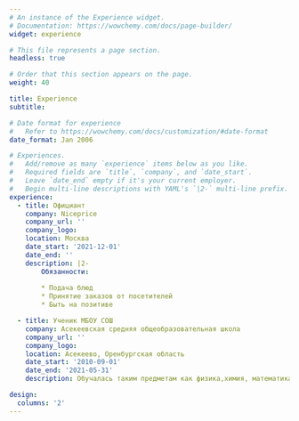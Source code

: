 ```yaml
---
# An instance of the Experience widget.
# Documentation: https://wowchemy.com/docs/page-builder/
widget: experience

# This file represents a page section.
headless: true

# Order that this section appears on the page.
weight: 40

title: Experience
subtitle:

# Date format for experience
#   Refer to https://wowchemy.com/docs/customization/#date-format
date_format: Jan 2006

# Experiences.
#   Add/remove as many `experience` items below as you like.
#   Required fields are `title`, `company`, and `date_start`.
#   Leave `date_end` empty if it's your current employer.
#   Begin multi-line descriptions with YAML's `|2-` multi-line prefix.
experience:
  - title: Официант
    company: Niceprice
    company_url: ''
    company_logo: 
    location: Москва
    date_start: '2021-12-01'
    date_end: ''
    description: |2-
        Обязанности:
        
        * Подача блюд
        * Принятие заказов от посетителей
        * Быть на позитиве

  - title: Ученик МБОУ СОШ
    company: Асекеевская средняя общеобразовательная школа
    company_url: ''
    company_logo: 
    location: Асекеево, Оренбургская область
    date_start: '2010-09-01'
    date_end: '2021-05-31'
    description: Обучалась таким предметам как физика,химия, математика, биология, русский язык, информатика, физическая культура и музыка.

design:
  columns: '2'
---
```

